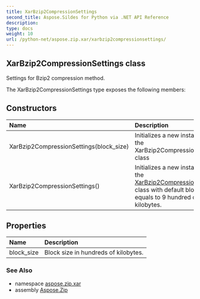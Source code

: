 ```yaml
---
title: XarBzip2CompressionSettings
second_title: Aspose.Sildes for Python via .NET API Reference
description: 
type: docs
weight: 10
url: /python-net/aspose.zip.xar/xarbzip2compressionsettings/
---
```


## XarBzip2CompressionSettings class

Settings for Bzip2 compression method.

The XarBzip2CompressionSettings type exposes the following members:
## Constructors
| Name | Description |
| :- | :- |
|XarBzip2CompressionSettings(block_size)|Initializes a new instance of the XarBzip2CompressionSettings class|
|XarBzip2CompressionSettings()|Initializes a new instance of the [XarBzip2CompressionSettings](/zip/python-net/aspose.zip.xar/xarbzip2compressionsettings/) class with default block size, equals to 9 hundred of kilobytes.|
## Properties
| Name | Description |
| :- | :- |
|block_size|Block size in hundreds of kilobytes.|

### See Also

* namespace [aspose.zip.xar](/zip/python-net/aspose.zip.xar/)
* assembly [Aspose.Zip](/zip/python-net/)

